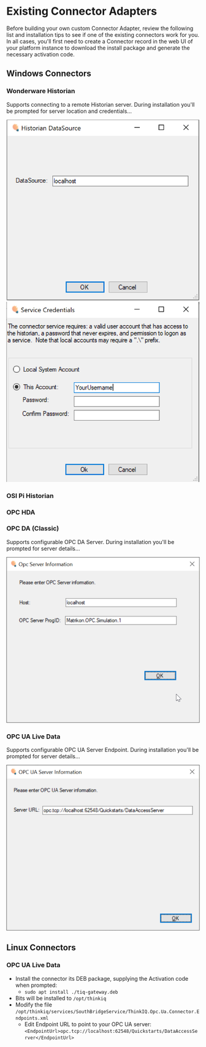 # Existing Connector Adapters

Before building your own custom Connector Adapter, review the following list and installation tips to see if one of the existing connectors work for you.
In all cases, you'll first need to create a Connector record in the web UI of your platform instance to download the install package and generate the necessary activation code.

## Windows Connectors

### Wonderware Historian

Supports connecting to a remote Historian server. During installation you'll be prompted for server location and credentials...

![Wonderware Server Configuration](images/WonderwareDataSource.png)
![Wonderware User Account](images/WonderwareAccount.png)

### OSI Pi Historian

### OPC HDA

### OPC DA (Classic)

Supports configurable OPC DA Server. During installation you'll be prompted for server details...

![OPC DA Server Configuration in Windows](images/OPCDAServerWindows.png)

### OPC UA Live Data

Supports configurable OPC UA Server Endpoint. During installation you'll be prompted for server details...

![OPC UA Server Configuration in Windows](images/OPCUAEndpointWindows.png)

## Linux Connectors

### OPC UA Live Data

- Install the connector its DEB package, supplying the Activation code when prompted:
    + `sudo apt install ./tiq-gateway.deb`
- Bits will be installed to `/opt/thinkiq`
- Modify the file `/opt/thinkiq/services/SouthBridgeService/ThinkIQ.Opc.Ua.Connector.Endpoints.xml`
    + Edit Endpoint URL to point to your OPC UA server: `<EndpointUrl>opc.tcp://localhost:62548/Quickstarts/DataAccessServer</EndpointUrl>`
